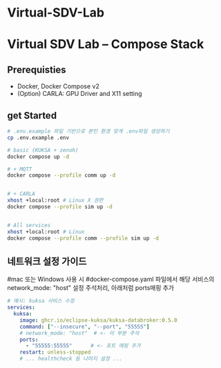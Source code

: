 # Virtual-SDV-Lab

# Virtual SDV Lab – Compose Stack


## Prerequisties
- Docker, Docker Compose v2
- (Option) CARLA: GPU Driver and X11 setting


## get Started
```bash
# .env.example 파일 기반으로 본인 환경 맞게 .env파일 생성하기
cp .env.example .env

# basic (KUKSA + zenoh)
docker compose up -d

# + MQTT
docker compose --profile comm up -d


# + CARLA
xhost +local:root # Linux X 권한
docker compose --profile sim up -d


# All services
xhost +local:root # Linux
docker compose --profile comm --profile sim up -d
```

## 네트워크 설정 가이드

#mac 또는 Windows 사용 시
#docker-compose.yaml 파일에서 해당 서비스의 network_mode: "host" 설정 주석처리, 아래처럼 ports매핑 추가

```yaml
# 예시: kuksa 서비스 수정
services:
  kuksa:
    image: ghcr.io/eclipse-kuksa/kuksa-databroker:0.5.0
    command: ["--insecure", "--port", "55555"]
    # network_mode: "host"  # <- 이 부분 주석
    ports:
      - "55555:55555"      # <- 포트 매핑 추가
    restart: unless-stopped
    # ... healthcheck 등 나머지 설정 ...
